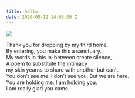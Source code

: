 ```yaml
---
title: hello.
date: 2020-05-12 14:03:00 Z
---
```



<img src="../uploads/wdwy-web-1.JPG"/>

Thank you for dropping by my third home.
<br />
By entering, you make this a sanctuary.
<br />
My words in this in-between create silence,
<br />
A poem to substitute the intimacy
<br />
my skin yearns to share with another but can’t.
<br />
You don’t see me. I don’t see you. But we are here.
<br />
You are holding me. I am holding you.
<br />
I am really glad you came.